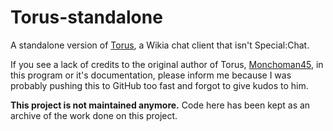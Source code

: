# Torus-standalone

A standalone version of [Torus](https://github.com/Monchoman45/Torus), a Wikia chat client that isn't Special:Chat.

If you see a lack of credits to the original author of Torus, [Monchoman45](https://github.com/Monchoman45), in this program or it's documentation, please inform me because I was probably pushing this to GitHub too fast and forgot to give kudos to him.

**This project is not maintained anymore.** Code here has been kept as an archive of the work done on this project.
